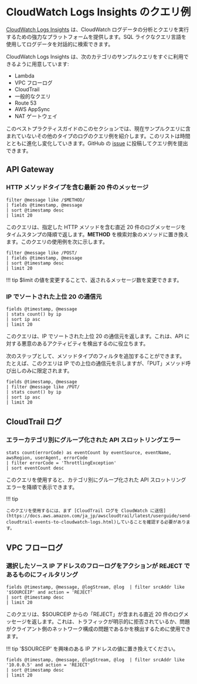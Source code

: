# CloudWatch Logs Insights のクエリ例

[CloudWatch Logs Insights](https://docs.aws.amazon.com/AmazonCloudWatch/latest/logs/AnalyzingLogData.html) は、CloudWatch ログデータの分析とクエリを実行するための強力なプラットフォームを提供します。SQL ライクなクエリ言語を使用してログデータを対話的に検索できます。

CloudWatch Logs Insights は、次のカテゴリのサンプルクエリをすぐに利用できるように用意しています:

- Lambda
- VPC フローログ  
- CloudTrail
- 一般的なクエリ
- Route 53
- AWS AppSync
- NAT ゲートウェイ

このベストプラクティスガイドのこのセクションでは、現在サンプルクエリに含まれていないその他のタイプのログのクエリ例を紹介します。このリストは時間とともに進化し変化していきます。GitHub の [issue](https://github.com/aws-observability/observability-best-practices/issues) に投稿してクエリ例を提出できます。

## API Gateway

### HTTP メソッドタイプを含む最新 20 件のメッセージ

```
filter @message like /$METHOD/ 
| fields @timestamp, @message
| sort @timestamp desc
| limit 20
```

このクエリは、指定した HTTP メソッドを含む直近 20 件のログメッセージをタイムスタンプの降順で返します。**METHOD** を検索対象のメソッドに置き換えます。このクエリの使用例を次に示します。

```
filter @message like /POST/ 
| fields @timestamp, @message
| sort @timestamp desc
| limit 20
```

!!! tip
    $limit の値を変更することで、返されるメッセージ数を変更できます。

### IP でソートされた上位 20 の通信元

```
fields @timestamp, @message
| stats count() by ip
| sort ip asc
| limit 20
```

このクエリは、IP でソートされた上位 20 の通信元を返します。これは、API に対する悪意のあるアクティビティを検出するのに役立ちます。

次のステップとして、メソッドタイプのフィルタを追加することができます。 たとえば、このクエリは IP での上位の通信元を示しますが、「PUT」メソッド呼び出しのみに限定されます。

```
fields @timestamp, @message
| filter @message like /PUT/
| stats count() by ip
| sort ip asc
| limit 20
```

## CloudTrail ログ

### エラーカテゴリ別にグループ化された API スロットリングエラー

```
stats count(errorCode) as eventCount by eventSource, eventName, awsRegion, userAgent, errorCode
| filter errorCode = 'ThrottlingException' 
| sort eventCount desc
```

このクエリを使用すると、カテゴリ別にグループ化された API スロットリングエラーを降順で表示できます。  

!!! tip
    
    このクエリを使用するには、まず [CloudTrail ログを CloudWatch に送信](https://docs.aws.amazon.com/ja_jp/awscloudtrail/latest/userguide/send-cloudtrail-events-to-cloudwatch-logs.html)していることを確認する必要があります。

## VPC フローログ

### 選択したソース IP アドレスのフローログをアクションが REJECT であるものにフィルタリング

```
fields @timestamp, @message, @logStream, @log  | filter srcAddr like '$SOURCEIP' and action = 'REJECT'
| sort @timestamp desc
| limit 20
```

このクエリは、$SOURCEIP からの「REJECT」が含まれる直近 20 件のログメッセージを返します。これは、トラフィックが明示的に拒否されているか、問題がクライアント側のネットワーク構成の問題であるかを検出するために使用できます。 

!!! tip
    '$SOURCEIP' を興味のある IP アドレスの値に置き換えてください。

```
fields @timestamp, @message, @logStream, @log  | filter srcAddr like '10.0.0.5' and action = 'REJECT'
| sort @timestamp desc
| limit 20
```
